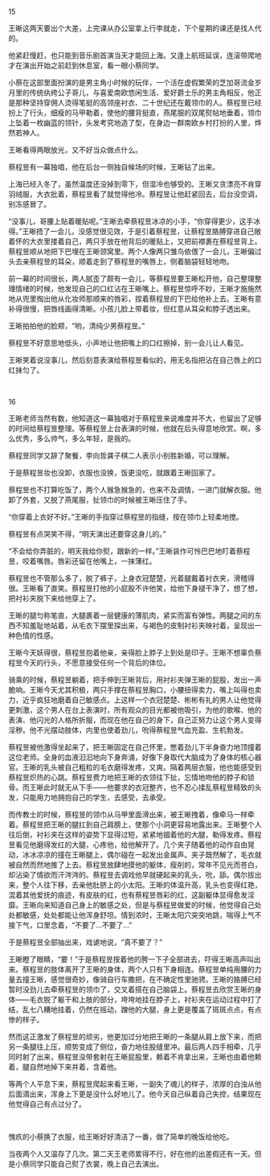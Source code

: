 15


王晰这两天要出个大差，上完课从办公室拿上行李就走，下个星期的课还是找人代的。

他紧赶慢赶，也只能到音乐剧首演当天才能回上海。又逢上航班延误，连滚带爬地才在演出开始之前赶到休息室，看一眼小蔡同学。

小蔡在这部里面扮演的是男主角小时候的玩伴，一个活在虚假繁荣的芝加哥流金岁月里的传统纨绔公子哥儿，与喜爱南欧悠闲生活、爱好爵士乐的男主角相反，他正是那种坚持穿佣人烫得笔挺的高领座衬衣、二十世纪还在戴领巾的人。蔡程昱已经扮上了行头，细瘦的马甲勒着，使他的腰背挺直，燕尾服的双尾熨帖地垂着，领巾上坠着一枚幽蓝的领针，头发考究地造了型，在身边一群南欧乡村打扮的人里，烨然若神人。

王晰看得两眼放光，又不好当众做点什么。


蔡程昱有一幕独唱，他在后台一侧独自候场的时候，王晰钻了出来。

上海已经入冬了，虽然温度还没掉到零下，但湿冷也够受的。王晰又贪漂亮不肯穿羽绒服，大衣批着，蔡程昱看了就觉得他冷。蔡程昱让他赶紧回去，后台没空调，别冻感冒了。

“没事儿，哥腰上贴着暖贴呢。”王晰去牵蔡程昱冰凉的小手，“你穿得更少，这手冰得。”王晰捂了一会儿，没感觉很见效，于是引着蔡程昱，让蔡程昱胳膊穿进自己敞着怀的大衣里搂着自己，两只手放在他背后的暖贴上，又把前襟裹在蔡程昱背上。蔡程昱顺从地把下巴埋在王晰颈窝里。两个人像两只雏鸟依偎了一会儿，王晰偏过头去亲蔡程昱的耳朵，顺着走到了蔡程昱的嘴唇上，侧着脑袋轻轻地吻。

前一幕的时间很长，两人腻歪了颇有一会儿，等蔡程昱要王晰松开他，自己整理整理情绪的时候，他发现自己的口红沾在王晰嘴上。蔡程昱惊呼不妙，王晰才施施然地从兜里掏出他从化妆师那顺来的唇彩，捏着蔡程昱的下巴给他补上去。王晰有意补得很慢，把唇线画得清晰。小孩儿脸上带着妆，但红意从耳朵和脖子透出来。

王晰拍拍他的脸颊，“哟，清纯少男蔡程昱。”

蔡程昱不好意思地低头，小声地让他把嘴上的口红擦掉，别一会儿让人看见。

王晰笑着说没事儿，然后刻意表演给蔡程昱看似的，用无名指把沾在自己唇上的口红抹匀了。

<br>

16


王晰老师当然有数，他知道这一幕独唱对于蔡程昱来说难度并不大，也留出了足够的时间给蔡程昱整理。等蔡程昱上台表演的时候，他就在后头得意地欣赏。啊，多么优秀，多么帅气，多么年轻，是我的。


蔡程昱同学又辞了聚餐，李向哲龚子棋二人表示小别胜新婚，可以理解。

于是蔡程昱妆也没卸，衣服也没换，饭更没吃，就跟着王晰回家了。

蔡程昱也不打算吃饭了，两个人猴急猴急的，也来不及调情，一进门就解衣服。他卸了外套，又脱了燕尾服，扯领巾的时候被王晰压住了手。

“你穿着上衣好不好。”王晰的手指穿过蔡程昱的指缝，按在领巾上轻柔地搅。

蔡程昱有点哭笑不得，“明天演出还要穿这身儿的。”

“不会给你弄脏的，明天我给你熨，跟新的一样。”王晰装作可怜巴巴地盯着蔡程昱，咬着嘴唇。唇彩还留在他嘴上，一抹薄红。

蔡程昱也不管那么多了，脱了裤子，上身衣冠楚楚，光着腿戴着衬衣夹，滑稽得很。王晰看了直笑。蔡程昱打他的小屁股不许他笑，给他下身褪干净了，想了想，把衬衫夹脱下来给他穿上了。

王晰的腿匀称笔直，大腿裹着一层健康的薄肌肉，紧实而富有弹性。两腿之间的东西不知羞耻地站着，从毛衣下摆里探出来，与褐色的皮制衬衫夹映衬着，呈现出一种色情的性感。

王晰今天妖得很，蔡程昱抱着他亲，亲得脸上脖子上到处是印子。王晰不想辜负蔡程昱今天的行头，不愿意接受任何一个背后的体位。

骑乘的时候，蔡程昱躺着，把手伸到王晰背后，用衬衫夹弹王晰的屁股，发出一声脆响。王晰今天尤其积极，两只手撑在蔡程昱胸口，小腰扭得卖力，嘴上叫得也卖力，近乎疯狂地磨着自己敏感点。上这样一个衣冠楚楚、彬彬有礼的男人让他觉得更刺激，这个男人在台上表演时，所有观众的目光都被他吸引，为他的歌喉、他的表演、他闪光的人格所折服，而现在他在自己的身下，自己正努力让这个男人变得淫秽。他不光摆动肢体，内里也使着劲儿，吮得蔡程昱气血充盈、生机勃发。

蔡程昱被他激得坐起来了，把王晰固定在自己怀里，憋着劲儿下半身奋力地顶撞着这位老师。全身的血液汩汩地向下身奔涌，好像下身取代大脑成为了身体的核心器官。王晰的乳头被自己粗粒的毛衣磨得发疼，又爽。隔着两层衣服，他也能感受到蔡程昱炽热的心跳。蔡程昱费力地把王晰的衣领往下扯，忘情地吻他的脖子和锁骨。而王晰此时就无从下手——他要求的衣冠整齐，也不忍心揉乱蔡程昱精致的头发，只能用力地拥抱自己的学生，去感受，去承受。

而传教士的时候，蔡程昱的领巾从马甲里面滑出来，被王晰拽着，像牵马一样牵着。蔡程昱把王晰的腿扛到自己肩膀上，使那个小洞更容易地露出来。王晰整个人往后倒，衬衫夹在这样的姿势下显得过短，紧紧地锢着他的大腿，勒得发疼。蔡程昱看见他磨得发红的大腿，心疼他，给他解开了。几个夹子随着他的动作自由晃动，冰冰凉凉的撞在王晰腿上，偶尔碰在一起发出金属声。夹子既然解了，毛衣就被自然而然地推了上去。蔡程昱放肆地摸他的躯体，瘦削的，常年不见光而苍白，却沾染了情欲而汗涔涔的。蔡程昱去调戏他早就硬起来的乳头，吮，舔。偶尔拔出来，整个人往下移，去亲他肚脐上的小太阳。王晰的体温升高，乳头也变得红艳，混着其他爱抚的痕迹，有皮肤的红，也有蔡程昱唇彩的红，这副躯体显得愈发淫靡。王晰向来知道自己身上的敏感之处，但是与蔡程昱做爱的时候，他觉得自己处处都敏感，处处都能让他浑身舒坦。情到浓时，王晰太阳穴突突地跳，喘得上气不接下气，口里念着，“不要了…不要了…”

于是蔡程昱全部抽出来，戏谑地说，“真不要了？”

王晰瞪了眼睛，“要！”于是蔡程昱按着他的胯一下子全部进去，吓得王晰高声叫出来。蔡程昱的肢体离开了王晰的身体，两个人只有下身相连。蔡程昱单纯用腰的力量去撞王晰，感觉很奇妙，像骑自行车撒把，在不确定性里驰骋。王晰的胳膊已经暂时没劲儿去牵蔡程昱的领巾了，交叉着搭在自己脑袋上。蔡程昱去欣赏王晰的身体——毛衣脱了躯干和上肢的部分，垮垮地挂在脖子上，衬衫夹在运动过程中打了结，乱七八糟地挂着，仍然在摇动，蹭他的大腿，身上更是覆盖了斑斑点点，有点惨的样子。

然而这正激发了蔡程昱的顽劣，他更加过分地把王晰的一条腿从肩上放下来，而把另一条腿往上压，顺势变成了侧位，奋力地往股缝里冲。最后两人四手相牵，几乎同时射了出来，蔡程昱没带套射在王晰屁股里，赖着不肯拿出来，王晰也由着他赖着，腿自然地掉下来并着，含着他。

等两个人平息下来，蔡程昱爬起来看王晰，一副失了魂儿的样子，浓厚的白浊从他后面滴出来，浑身上下更是没什么好地儿了。他今天自己纵着自己失控，结果现在他觉得自己有点过分了。

<br>

愧疚的小蔡换了衣服，给王晰好好清洁了一番，做了简单的晚饭给他吃。

当夜两个人又温存了几次。第二天王老师累得不行，好在他的出差假还有一天。但是小蔡同学只能自己熨了衣裳，晚上自己去演出。
